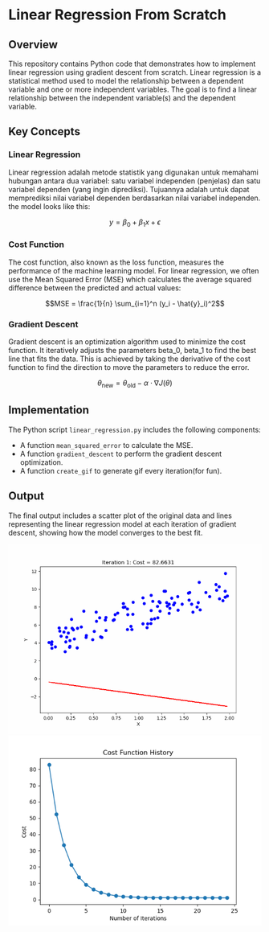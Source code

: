 # Linear Regression From Scratch
## Overview
This repository contains Python code that demonstrates how to implement linear regression using gradient descent from scratch. Linear regression is a statistical method used to model the relationship between a dependent variable and one or more independent variables. The goal is to find a linear relationship between the independent variable(s) and the dependent variable.


## Key Concepts
### Linear Regression
Linear regression adalah metode statistik yang digunakan untuk memahami hubungan antara dua variabel: satu variabel independen (penjelas) dan satu variabel dependen (yang ingin diprediksi). Tujuannya adalah untuk dapat memprediksi nilai variabel dependen berdasarkan nilai variabel independen. the model looks like this:

```math
y = \beta_0 + \beta_1 x + \epsilon
```

### Cost Function
The cost function, also known as the loss function, measures the performance of the machine learning model. For linear regression, we often use the Mean Squared Error (MSE) which calculates the average squared difference between the predicted and actual values:

```math
MSE = \frac{1}{n} \sum_{i=1}^n (y_i - \hat{y}_i)^2
```

### Gradient Descent
Gradient descent is an optimization algorithm used to minimize the cost function. It iteratively adjusts the parameters beta_0, beta_1 to find the best line that fits the data. This is achieved by taking the derivative of the cost function to find the direction to move the parameters to reduce the error.

```math
\theta_{\text{new}} = \theta_{\text{old}} - \alpha \cdot \nabla J(\theta)
```
  
## Implementation
The Python script `linear_regression.py` includes the following components:
- A function `mean_squared_error` to calculate the MSE.
- A function `gradient_descent` to perform the gradient descent optimization.
- A function `create_gif` to generate gif every iteration(for fun).

## Output
The final output includes a scatter plot of the original data and lines representing the linear regression model at each iteration of gradient descent, showing how the model converges to the best fit.

![](https://github.com/maulanashendi/linear-regression-from-scratch/blob/main/linear_regression.gif) 
![](https://github.com/maulanashendi/linear-regression-from-scratch/blob/main/cost-function-history.png)
